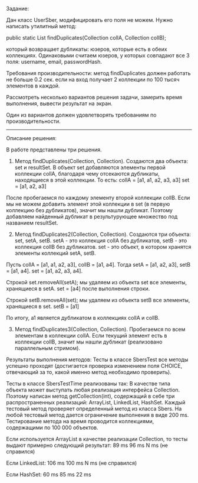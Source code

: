 Задание:

Дан класс UserSber, модифицировать его поля не можем. Нужно написать утилитный метод: 

public static List<UserSber> findDuplicates(Collection<UserSber> collA, Collection<UserSber> collB);

который возвращает дубликаты: юзеров, которые есть в обеих коллекциях.
Одинаковыми считаем юзеров, у которых совпадают все 3 поля: username, email, passwordHash.

Требования производительности: метод findDuplicates должен работать не больше 0.2 сек. если на вход получает 2 коллекции по 100 тысяч элементов в каждой.

Рассмотреть несколько вариантов решения задачи, замерить время выполнения, вывести результат на экран.

Один из вариантов должен удовлетворять требованиям по производительности.



----------------------------------------------------------------------------------------------


Описание решения:

В работе представлены три решения.
1) Метод findDuplicates(Collection<UserSber>, Collection<UserSber>).
Создаются два объекта: set и resultSet.
В объект set добавляются элементы первой коллекции collA, благодаря чему отсекаются дубликаты, находящиеся в этой коллекции. То есть:
collA = [a1, a1, a2, a3, a3]
set = [a1, a2, a3]

После пробегаемся по каждому элементу второй коллекции collB. Если мы не можем добавить элемент этой коллекции в set (в первую коллекцию без дубликатов), значит мы нашли дубликат. Поэтому добавляем найденный дубликат в результурующее множество под названием resultSet.

2) Метод findDuplicates2(Collection<UserSber>, Collection<UserSber>).
Создаются три объекта: set, setA, setB.
setA - это коллекция collA без дубликатов, setB - это коллекция collB без дубликатов.
set - это объект, в котором хранятся элементы коллекций setA, setB.

Пусть collA = [a1, a1, a2, a3], collB = [a1, a4].
Тогда setA = [a1, a2, a3], setB = [a1, a4].
set = [a1, a2, a3, a4].

Строкой set.removeAll(setA); мы удаляем из объекта set все элементы, хранящиеся в setA.
set = [a4] после выполнения строки.

Строкой setB.removeAll(set); мы удаляем из объекта setB все элементы, хранящиеся в set.
setB = [a1]

По итогу, a1 является дубликатом в коллекциях collA и collB.

3) Метод findDuplicates3(Collection<UserSber>, Collection<UserSber>).
Пробегаемся по всем элементам в коллекции collA. Если текущий элемент есть в коллекции collB, значит мы нашли дубликат (реализовано параллельным стримом).

Результаты выполнения методов:
Тесты в классе SbersTest все методы успешно проходят (достигается проверка изменением поля CHOICE, отвечающий за то, какой именно метод необходимо проверить).

Тесты в классе SbersTestTime реализованы так:
В качестве типа объекта может выступать любая реализация интерфейса Collection. Поэтому написан метод getCollection(int), содержащий в себе три распространенных реализаций: ArrayList, LinkedList, HashSet.
Каждый тестовый метод проверяет определенный метод из класса Sbers. На любой тестовый метод дается ограничение выполнения в виде 200 ms. Тестирование метода на время проводится коллекциями, содержащими по 100 000 объектов.

Если используется ArrayList в качестве реализации Collection, то тесты выдают примерно следующий результат:
89 ms
96 ms
N ms (не справился)

Если LinkedList:
106 ms
100 ms
N ms (не справился)

Если HashSet:
60 ms
85 ms
22 ms
